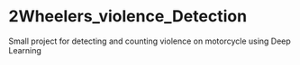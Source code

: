 # 2Wheelers_violence_Detection
Small project for detecting and counting violence on motorcycle using Deep Learning
